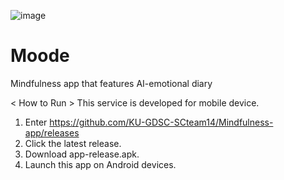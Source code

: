 ![image](https://github.com/KU-GDSC-SCteam14/Mindfulness-app/assets/147135593/ba604e4d-e6f0-4465-b852-65d1e6224f7f)
# Moode
Mindfulness app that features AI-emotional diary

< How to Run >
This service is developed for mobile device.

1. Enter https://github.com/KU-GDSC-SCteam14/Mindfulness-app/releases
2. Click the latest release.
3. Download app-release.apk.
4. Launch this app on Android devices.
